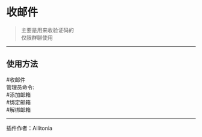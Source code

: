 # 收邮件
> 主要是用来收验证码的<br/>
> 仅限群聊使用

---
## 使用方法
\#收邮件<br/>
管理员命令:<br/>
\#添加邮箱<br/>
\#绑定邮箱<br/>
\#解绑邮箱

---
插件作者：Ailitonia